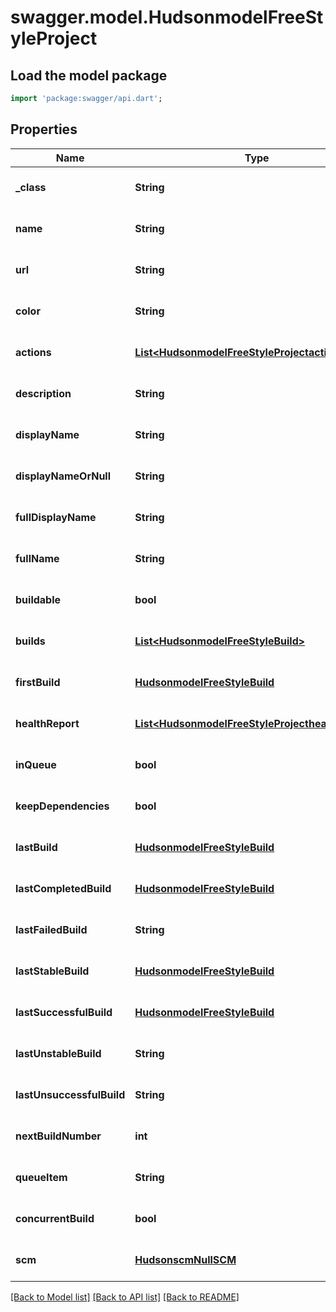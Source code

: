 # swagger.model.HudsonmodelFreeStyleProject

## Load the model package
```dart
import 'package:swagger/api.dart';
```

## Properties
Name | Type | Description | Notes
------------ | ------------- | ------------- | -------------
**_class** | **String** |  | [optional] [default to null]
**name** | **String** |  | [optional] [default to null]
**url** | **String** |  | [optional] [default to null]
**color** | **String** |  | [optional] [default to null]
**actions** | [**List&lt;HudsonmodelFreeStyleProjectactions&gt;**](HudsonmodelFreeStyleProjectactions.md) |  | [optional] [default to []]
**description** | **String** |  | [optional] [default to null]
**displayName** | **String** |  | [optional] [default to null]
**displayNameOrNull** | **String** |  | [optional] [default to null]
**fullDisplayName** | **String** |  | [optional] [default to null]
**fullName** | **String** |  | [optional] [default to null]
**buildable** | **bool** |  | [optional] [default to null]
**builds** | [**List&lt;HudsonmodelFreeStyleBuild&gt;**](HudsonmodelFreeStyleBuild.md) |  | [optional] [default to []]
**firstBuild** | [**HudsonmodelFreeStyleBuild**](HudsonmodelFreeStyleBuild.md) |  | [optional] [default to null]
**healthReport** | [**List&lt;HudsonmodelFreeStyleProjecthealthReport&gt;**](HudsonmodelFreeStyleProjecthealthReport.md) |  | [optional] [default to []]
**inQueue** | **bool** |  | [optional] [default to null]
**keepDependencies** | **bool** |  | [optional] [default to null]
**lastBuild** | [**HudsonmodelFreeStyleBuild**](HudsonmodelFreeStyleBuild.md) |  | [optional] [default to null]
**lastCompletedBuild** | [**HudsonmodelFreeStyleBuild**](HudsonmodelFreeStyleBuild.md) |  | [optional] [default to null]
**lastFailedBuild** | **String** |  | [optional] [default to null]
**lastStableBuild** | [**HudsonmodelFreeStyleBuild**](HudsonmodelFreeStyleBuild.md) |  | [optional] [default to null]
**lastSuccessfulBuild** | [**HudsonmodelFreeStyleBuild**](HudsonmodelFreeStyleBuild.md) |  | [optional] [default to null]
**lastUnstableBuild** | **String** |  | [optional] [default to null]
**lastUnsuccessfulBuild** | **String** |  | [optional] [default to null]
**nextBuildNumber** | **int** |  | [optional] [default to null]
**queueItem** | **String** |  | [optional] [default to null]
**concurrentBuild** | **bool** |  | [optional] [default to null]
**scm** | [**HudsonscmNullSCM**](HudsonscmNullSCM.md) |  | [optional] [default to null]

[[Back to Model list]](../README.md#documentation-for-models) [[Back to API list]](../README.md#documentation-for-api-endpoints) [[Back to README]](../README.md)


